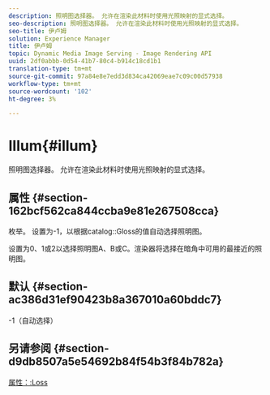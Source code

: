 ```yaml
---
description: 照明图选择器。 允许在渲染此材料时使用光照映射的显式选择。
seo-description: 照明图选择器。 允许在渲染此材料时使用光照映射的显式选择。
seo-title: 伊卢姆
solution: Experience Manager
title: 伊卢姆
topic: Dynamic Media Image Serving - Image Rendering API
uuid: 2df0abbb-0d54-41b7-80c4-b914c18cd1b1
translation-type: tm+mt
source-git-commit: 97a84e8e7edd3d834ca42069eae7c09c00d57938
workflow-type: tm+mt
source-wordcount: '102'
ht-degree: 3%

---
```



# Illum{#illum}

照明图选择器。 允许在渲染此材料时使用光照映射的显式选择。

## 属性 {#section-162bcf562ca844ccba9e81e267508cca}

枚举。 设置为-1，以根据catalog::Gloss的值自动选择照明图。

设置为0、1或2以选择照明图A、B或C。渲染器将选择在暗角中可用的最接近的照明图。

## 默认 {#section-ac386d31ef90423b8a367010a60bddc7}

-1（自动选择）

## 另请参阅 {#section-d9db8507a5e54692b84f54b3f84b782a}

[属性：:Loss](../../../../../ir-api/material-cat/image-rendering-api-ref/c-ir-material-catalog/c-ir-material-data-reference/r-ir-cat-gloss.md#reference-5277f62a67e2408ab94699aa712f1eeb)
